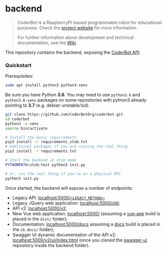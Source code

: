 # backend

> CoderBot is a RaspberryPI-based programmable robot for educational purposes. Check the [project website](https://www.coderbot.org) for more information.
>
> For further information about development and technical documentation, see the [Wiki](https://github.com/CoderBotOrg/coderbot/wiki).

This repository contains the backend, exposing the [CoderBot API](https://github.com/CoderBotOrg/backend/wiki/API-v2).

### Quickstart

Prerequisites:

```bash
sudo apt install python3 python3-venv
```

Be sure you have Python **3.6**. You may need to use `python3.6` and `python3.6-venv` packages on some repositories with python3 already pointing to **3.7** (e.g. debian unstable/sid).



```bash
git clone https://github.com/CoderBotOrg/coderbot.git
cd coderbot
python3 -m venv .
source bin/activate

# Install the basic requirements
pip3 install -r requirements_stub.txt
# Additional packages if you are running the real thing
pip3 install -r requirements.txt

# Start the backend in stub mode
PYTHONPATH=stub:test python3 init.py

# or, run the real thing if you're on a physical RPi
python3 init.py
```

Once started, the backend will expose a number of endpoints:

- Legacy API: [localhost:5000/`<LEGACY_METHOD>`](http://localhost:5000/);
- Legacy JQuery web application: [localhost:5000/old](http://localhost:5000/old);
- API v2: [localhost:5000/v2](http://localhost:5000/v2);
- New Vue web application: [localhost:5000/](http://localhost:5000/) (assuming a [vue-app](https://github.com/coderbotorg/vue-app) build is placed in the `dist/` folder);
- Documentation: [localhost:5000/docs](http://localhost:5000/docs) assuming a [docs](https://github.com/coderbotorg/docs) build is placed in the `cb_docs/` folder);
- Swagger UI dynamic documentation of the API v2: [localhost:5000/v2/ui/index.html](http://localhost:5000/v2/ui/index.html) (once you cloned the [swagger-ui](https://github.com/coderbotorg/swagger-ui) repository inside the backend folder).

